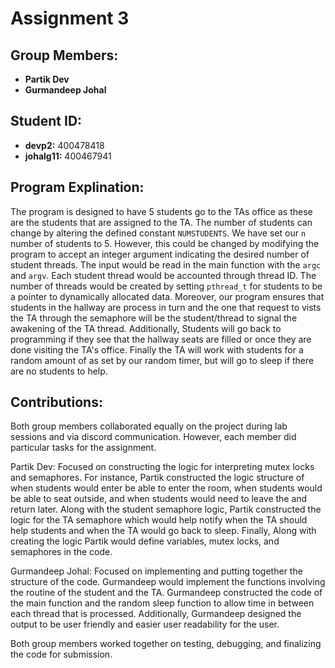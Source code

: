 # Assignment 3

## Group Members:
- **Partik Dev** 
- **Gurmandeep Johal**

## Student ID:
- **devp2:** 400478418
- **johalg11:** 400467941

## Program Explination:
The program is designed to have 5 students go to the TAs office as these are the students that are assigned to the TA. The number of students can change by altering the defined constant `NUMSTUDENTS`. We have set our `n` number of students to 5. However, this could be changed by modifying the program to accept an integer argument indicating the desired number of student threads. The input would be read in the main function with the `argc` and `argv`. Each student thread would be accounted through thread ID. The number of threads would be created by setting `pthread_t` for students to be a pointer to dynamically allocated data. Moreover, our program ensures that students in the hallway are process in turn and the one that request to vists the TA through the semaphore will be the student/thread to signal the awakening of the TA thread. Additionally, Students will go back to programming if they see that the hallway seats are filled or once they are done visiting the TA's office. Finally the TA will work with students for a random amount of as set by our random timer, but will go to sleep if there are no students to help. 

## Contributions:

Both group members collaborated equally on the project during lab sessions and via discord communication. However, each member did particular tasks for the assignment.

Partik Dev: Focused on constructing the logic for interpreting mutex locks and semaphores. For instance, Partik constructed the logic structure of when students would enter be able to enter the room, when students would be able to seat outside, and when students would need to leave the and return later. Along with the student semaphore logic, Partik constructed the logic for the TA semaphore which would help notify when the TA should help students and when the TA would go back to sleep. Finally, Along with creating the logic Partik would define variables, mutex locks, and semaphores in the code. 

Gurmandeep Johal: Focused on implementing and putting together the structure of the code. Gurmandeep would implement the functions involving the routine of the student and the TA. Gurmandeep constructed the code of the main function and the random sleep function to allow time in between each thread that is processed. Additionally, Gurmandeep designed the output to be user friendly and easier user readability for the user. 

Both group members worked together on testing, debugging, and finalizing the code for submission.
